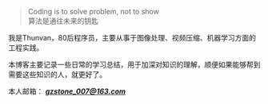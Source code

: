> Coding is to solve problem, not to show  
> 算法是通往未来的钥匙

我是Thunvan，80后程序员，主要从事于图像处理、视频压缩、机器学习方面的工程实践。

本博客主要记录一些日常的学习总结，用于加深对知识的理解，顺便如果能够帮到需要这些知识的人，就更好了。

本人邮箱： ***gzstone_007@163.com***
